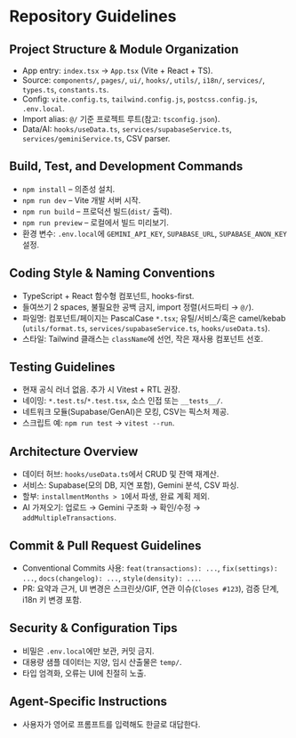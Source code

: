 # Repository Guidelines

## Project Structure & Module Organization
- App entry: `index.tsx` → `App.tsx` (Vite + React + TS).
- Source: `components/`, `pages/`, `ui/`, `hooks/`, `utils/`, `i18n/`, `services/`, `types.ts`, `constants.ts`.
- Config: `vite.config.ts`, `tailwind.config.js`, `postcss.config.js`, `.env.local`.
- Import alias: `@/` 기준 프로젝트 루트(참고: `tsconfig.json`).
- Data/AI: `hooks/useData.ts`, `services/supabaseService.ts`, `services/geminiService.ts`, CSV parser.

## Build, Test, and Development Commands
- `npm install` – 의존성 설치.
- `npm run dev` – Vite 개발 서버 시작.
- `npm run build` – 프로덕션 빌드(`dist/` 출력).
- `npm run preview` – 로컬에서 빌드 미리보기.
- 환경 변수: `.env.local`에 `GEMINI_API_KEY`, `SUPABASE_URL`, `SUPABASE_ANON_KEY` 설정.

## Coding Style & Naming Conventions
- TypeScript + React 함수형 컴포넌트, hooks-first.
- 들여쓰기 2 spaces, 불필요한 공백 금지, import 정렬(서드파티 → `@/`).
- 파일명: 컴포넌트/페이지는 PascalCase `*.tsx`; 유틸/서비스/훅은 camel/kebab (`utils/format.ts`, `services/supabaseService.ts`, `hooks/useData.ts`).
- 스타일: Tailwind 클래스는 `className`에 선언, 작은 재사용 컴포넌트 선호.

## Testing Guidelines
- 현재 공식 러너 없음. 추가 시 Vitest + RTL 권장.
- 네이밍: `*.test.ts`/`*.test.tsx`, 소스 인접 또는 `__tests__/`.
- 네트워크 모듈(Supabase/GenAI)은 모킹, CSV는 픽스처 제공.
- 스크립트 예: `npm run test` → `vitest --run`.

## Architecture Overview
- 데이터 허브: `hooks/useData.ts`에서 CRUD 및 잔액 재계산.
- 서비스: Supabase(모의 DB, 지연 포함), Gemini 분석, CSV 파싱.
- 할부: `installmentMonths > 1`에서 파생, 완료 계획 제외.
- AI 가져오기: 업로드 → Gemini 구조화 → 확인/수정 → `addMultipleTransactions`.

## Commit & Pull Request Guidelines
- Conventional Commits 사용: `feat(transactions): ...`, `fix(settings): ...`, `docs(changelog): ...`, `style(density): ...`.
- PR: 요약과 근거, UI 변경은 스크린샷/GIF, 연관 이슈(`Closes #123`), 검증 단계, i18n 키 변경 포함.

## Security & Configuration Tips
- 비밀은 `.env.local`에만 보관, 커밋 금지.
- 대용량 샘플 데이터는 지양, 임시 산출물은 `temp/`.
- 타입 엄격화, 오류는 UI에 친절히 노출.
 
## Agent-Specific Instructions
- 사용자가 영어로 프롬프트를 입력해도 한글로 대답한다.
